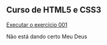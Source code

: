 ## Curso de HTML5 e CSS3

<a href="https://miltoncesarsp.github.io/html-css/exercicios/ex001/index.html">Executar o exercício 001</a>

Não está dando certo Meu Deus